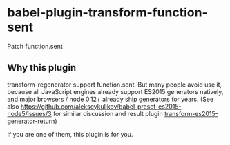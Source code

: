 # babel-plugin-transform-function-sent

Patch function.sent

## Why this plugin

transform-regenerator support function.sent. But many people avoid use it,
because all JavaScript engines already support ES2015 generators natively,
and major browsers / node 0.12+ already ship generators for years.
(See also https://github.com/alekseykulikov/babel-preset-es2015-node5/issues/3
for similar discussion and result plugin [transform-es2015-generator-return](https://github.com/hax/babel-plugin-transform-es2015-generator-return))

If you are one of them, this plugin is for you.

